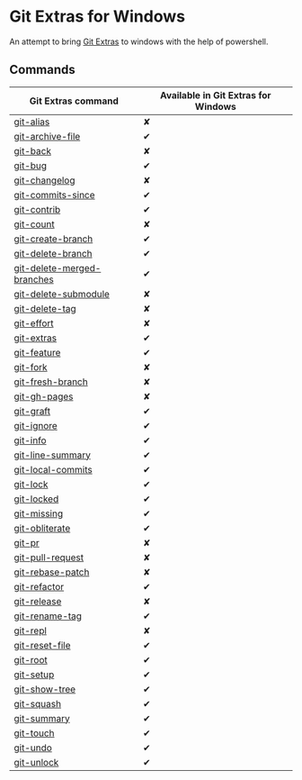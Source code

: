 # Git Extras for Windows

An attempt to bring [Git Extras](https://github.com/tj/git-extras) to windows with the help of powershell.

## Commands

| Git Extras command | Available in Git Extras for Windows |
| ------------------ | ----------------------------------- |
| [git-alias](https://github.com/tj/git-extras/blob/master/man/git-alias.md) | &#10008; |
| [git-archive-file](https://github.com/tj/git-extras/blob/master/man/git-archive-file.md) | &#10004; |
| [git-back](https://github.com/tj/git-extras/blob/master/man/git-back.md) | &#10008; |
| [git-bug](https://github.com/tj/git-extras/blob/master/man/git-bug.md) | &#10004; |
| [git-changelog](https://github.com/tj/git-extras/blob/master/man/git-changelog.md) | &#10008; |
| [git-commits-since](https://github.com/tj/git-extras/blob/master/man/git-commits-since.md) | &#10004; |
| [git-contrib](https://github.com/tj/git-extras/blob/master/man/git-contrib.md) | &#10004; |
| [git-count](https://github.com/tj/git-extras/blob/master/man/git-count.md) | &#10008; |
| [git-create-branch](https://github.com/tj/git-extras/blob/master/man/git-create-branch.md) | &#10004; |
| [git-delete-branch](https://github.com/tj/git-extras/blob/master/man/git-delete-branch.md) | &#10004; |
| [git-delete-merged-branches](https://github.com/tj/git-extras/blob/master/man/git-delete-merged-branches.md) | &#10004; |
| [git-delete-submodule](https://github.com/tj/git-extras/blob/master/man/git-delete-submodule.md) | &#10008; |
| [git-delete-tag](https://github.com/tj/git-extras/blob/master/man/git-delete-tag.md) | &#10008; |
| [git-effort](https://github.com/tj/git-extras/blob/master/man/git-effort.md) | &#10008; |
| [git-extras](https://github.com/tj/git-extras/blob/master/man/git-extras.md) | &#10004; |
| [git-feature](https://github.com/tj/git-extras/blob/master/man/git-feature.md) | &#10004; |
| [git-fork](https://github.com/tj/git-extras/blob/master/man/git-fork.md) | &#10008; |
| [git-fresh-branch](https://github.com/tj/git-extras/blob/master/man/git-fresh-branch.md) | &#10008; |
| [git-gh-pages](https://github.com/tj/git-extras/blob/master/man/git-gh-pages.md) | &#10008; |
| [git-graft](https://github.com/tj/git-extras/blob/master/man/git-graft.md) | &#10004; |
| [git-ignore](https://github.com/tj/git-extras/blob/master/man/git-ignore.md) | &#10004; |
| [git-info](https://github.com/tj/git-extras/blob/master/man/git-info.md) | &#10004; |
| [git-line-summary](https://github.com/tj/git-extras/blob/master/man/git-line-summary.md) | &#10004; |
| [git-local-commits](https://github.com/tj/git-extras/blob/master/man/git-local-commits.md) | &#10004; |
| [git-lock](https://github.com/tj/git-extras/blob/master/man/git-lock.md) | &#10004; |
| [git-locked](https://github.com/tj/git-extras/blob/master/man/git-locked.md) | &#10004; |
| [git-missing](https://github.com/tj/git-extras/blob/master/man/git-missing.md) | &#10004; |
| [git-obliterate](https://github.com/tj/git-extras/blob/master/man/git-obliterate.md) | &#10004; |
| [git-pr](https://github.com/tj/git-extras/blob/master/man/git-pr.md) | &#10008; |
| [git-pull-request](https://github.com/tj/git-extras/blob/master/man/git-pull-request.md) | &#10008; |
| [git-rebase-patch](https://github.com/tj/git-extras/blob/master/man/git-rebase-patch.md) | &#10008; |
| [git-refactor](https://github.com/tj/git-extras/blob/master/man/git-refactor.md) | &#10004; |
| [git-release](https://github.com/tj/git-extras/blob/master/man/git-release.md) | &#10008; |
| [git-rename-tag](https://github.com/tj/git-extras/blob/master/man/git-rename-tag.md) | &#10004; |
| [git-repl](https://github.com/tj/git-extras/blob/master/man/git-repl.md) | &#10008; |
| [git-reset-file](https://github.com/tj/git-extras/blob/master/man/git-reset-file.md) | &#10004; |
| [git-root](https://github.com/tj/git-extras/blob/master/man/git-root.md) | &#10004; |
| [git-setup](https://github.com/tj/git-extras/blob/master/man/git-setup.md) | &#10004; |
| [git-show-tree](https://github.com/tj/git-extras/blob/master/man/git-show-tree.md) | &#10004; |
| [git-squash](https://github.com/tj/git-extras/blob/master/man/git-squash.md) | &#10004; |
| [git-summary](https://github.com/tj/git-extras/blob/master/man/git-summary.md) | &#10004; |
| [git-touch](https://github.com/tj/git-extras/blob/master/man/git-touch.md) | &#10004; |
| [git-undo](https://github.com/tj/git-extras/blob/master/man/git-undo.md) | &#10004; |
| [git-unlock](https://github.com/tj/git-extras/blob/master/man/git-unlock.md) | &#10004; |
